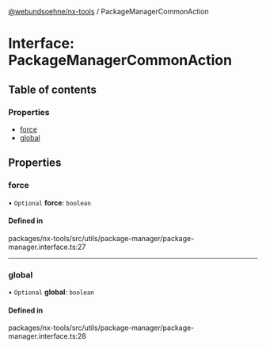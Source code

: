 [@webundsoehne/nx-tools](../README.md) / PackageManagerCommonAction

# Interface: PackageManagerCommonAction

## Table of contents

### Properties

- [force](PackageManagerCommonAction.md#force)
- [global](PackageManagerCommonAction.md#global)

## Properties

### force

• `Optional` **force**: `boolean`

#### Defined in

packages/nx-tools/src/utils/package-manager/package-manager.interface.ts:27

---

### global

• `Optional` **global**: `boolean`

#### Defined in

packages/nx-tools/src/utils/package-manager/package-manager.interface.ts:28
